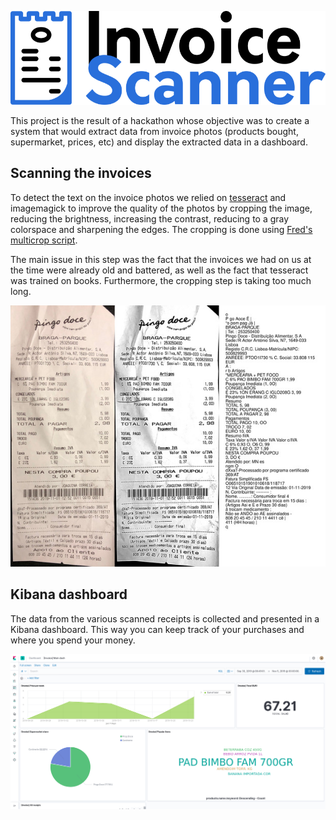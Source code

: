 <p align="center">
  <img src="doc/logo.png" height="150px" alt="Invoice Scanner"/>
</p>

This project is the result of a hackathon whose objective was to create a system that would extract data from invoice photos (products bought, supermarket, prices, etc) and display the extracted data in a dashboard.

## Scanning the invoices

To detect the text on the invoice photos we relied on [tesseract](https://github.com/tesseract-ocr/tesseract) and imagemagick to improve the quality of the photos by cropping the image, reducing the brightness, increasing the contrast, reducing to a gray colorspace and sharpening the edges.
The cropping is done using [Fred's multicrop script](http://www.fmwconcepts.com/imagemagick/multicrop/index.php).

The main issue in this step was the fact that the invoices we had on us at the time were already old and battered, as well as the fact that tesseract was trained on books.
Furthermore, the cropping step is taking too much long.

<p align="center">
  <img src="doc/invoice-example.jpg" alt="Invoice example"/>
</p>

## Kibana dashboard

The data from the various scanned receipts is collected and presented in a Kibana dashboard.
This way you can keep track of your purchases and where you spend your money.

<p align="center">
  <img src="doc/kibana.png" alt="Kibana screenshot"/>
</p>
